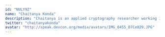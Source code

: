 ```yaml
---
id: "NULY9Z"
name: "Chaitanya Konda"
description: "Chaitanya is an applied cryptography researcher working in EY's Blockchain R&D. She built Nightfall which is a zero knowledge proof based privacy solution for transferring tokens with privacy. She then worked to decrease the cost of these transactions further, one of the approaches to solve this lead to Nightfall 3, an optimistic zk solution for private transfers of tokens. Along with Polygon, she led the efforts to deploy Nightfall 3, also called Polygon Nightfall, to Ethereum mainnet in May 22"
twitter: "chaitanyakonda"
avatar: "http://speak.devcon.org/media/avatars/IMG_0455_D7Ce029.JPG"
---
```

